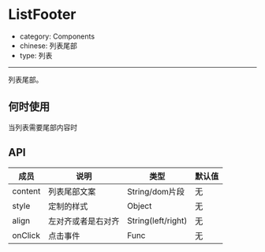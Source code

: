 # ListFooter

- category: Components
- chinese: 列表尾部
- type: 列表

---

列表尾部。

## 何时使用

当列表需要尾部内容时

## API


| 成员        | 说明           | 类型               | 默认值       |
|-------------|----------------|--------------------|--------------|
| content      | 列表尾部文案   | String/dom片段        | 无
| style      | 定制的样式       | Object           | 无
| align      | 左对齐或者是右对齐   | String(left/right) | 无
| onClick      | 点击事件   | Func |   无  |
